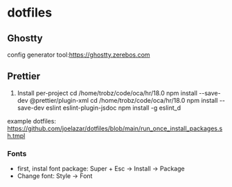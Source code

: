 # dotfiles

## Ghostty
config generator tool:https://ghostty.zerebos.com


## Prettier
1. Install per-project
cd /home/trobz/code/oca/hr/18.0
npm install --save-dev @prettier/plugin-xml
cd /home/trobz/code/oca/hr/18.0
npm install --save-dev eslint eslint-plugin-jsdoc
npm install -g eslint_d

example dotfiles: https://github.com/joelazar/dotfiles/blob/main/run_once_install_packages.sh.tmpl


### Fonts
- first, instal font package: Super + Esc -> Install -> Package
- Change font: Style -> Font

